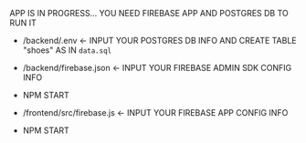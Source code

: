 APP IS IN PROGRESS...
YOU NEED FIREBASE APP AND POSTGRES DB TO RUN IT

- /backend/.env <- INPUT YOUR POSTGRES DB INFO AND CREATE TABLE "shoes" AS IN `data.sql`

- /backend/firebase.json <- INPUT YOUR FIREBASE ADMIN SDK CONFIG INFO

- NPM START

- /frontend/src/firebase.js <- INPUT YOUR FIREBASE APP CONFIG INFO

- NPM START
